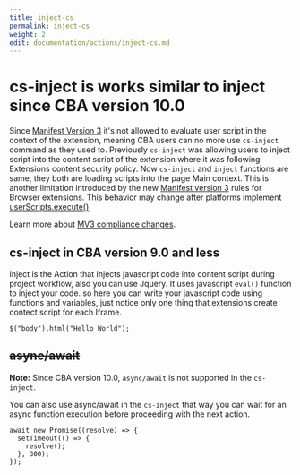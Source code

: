 ```yaml
---
title: inject-cs
permalink: inject-cs
weight: 2
edit: documentation/actions/inject-cs.md
---
```


# cs-inject is works similar to inject since CBA version 10.0

Since [Manifest Version 3](https://developer.chrome.com/docs/extensions/develop/migrate/improve-security#use-external-libraries) it's not allowed to evaluate user script in the context of the extension, meaning CBA users can no more use `cs-inject` command as they used to. Previously `cs-inject` was allowing users to inject script into the content script of the extension where it was following Extensions content security policy. Now `cs-inject` and `inject` functions are same, they both are loading scripts into the page Main context. This is another limitation introduced by the new [Manifest version 3](https://developer.chrome.com/docs/extensions/develop/migrate/what-is-mv3) rules for Browser extensions. This behavior may change after platforms implement [userScripts.execute()](https://github.com/w3c/webextensions/pull/540).

Learn more about [MV3 compliance changes](/mv3).

## cs-inject in CBA version 9.0 and less

Inject is the Action that Injects javascript code into content script during
project workflow, also you can use Jquery. It uses javascript `eval()` function
to inject your code. so here you can write your javascript code using functions
and variables, just notice only one thing that extensions create contect script
for each Iframe.

<div data-example="cs-inject">

```
$("body").html("Hello World");
```
</div> 

## ~~async/await~~

**Note:** Since CBA version 10.0, `async/await` is not supported in the `cs-inject`.

You can also use async/await in the `cs-inject` that way you can wait for an
async function execution before proceeding with the next action.

<div data-example="cs-inject">

```
await new Promise((resolve) => {
  setTimeout(() => {
    resolve();
  }, 300);
});
```
</div> 